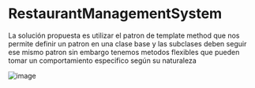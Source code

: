 # RestaurantManagementSystem

La solución propuesta es utilizar el patron de template method que nos permite definir un patron en una clase base y las subclases deben seguir ese mismo patron
sin embargo tenemos metodos flexibles que pueden tomar un comportamiento especifico según su naturaleza

![image](https://github.com/user-attachments/assets/2118a25b-7297-403d-8b2e-f0cf81a6a7db)
